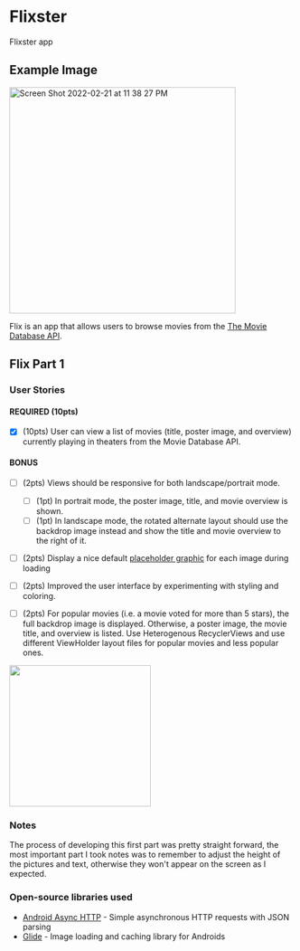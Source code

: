 # Flixster
 Flixster app

## Example Image
<img width="400" alt="Screen Shot 2022-02-21 at 11 38 27 PM" src="https://user-images.githubusercontent.com/45988719/155058841-58f050f7-e019-4d95-a8d3-b5238833ada5.png">


Flix is an app that allows users to browse movies from the [The Movie Database API](http://docs.themoviedb.apiary.io/#).


## Flix Part 1

### User Stories

#### REQUIRED (10pts)
- [x] (10pts) User can view a list of movies (title, poster image, and overview) currently playing in theaters from the Movie Database API.

#### BONUS
- [ ] (2pts) Views should be responsive for both landscape/portrait mode.
   - [ ] (1pt) In portrait mode, the poster image, title, and movie overview is shown.
   - [ ] (1pt) In landscape mode, the rotated alternate layout should use the backdrop image instead and show the title and movie overview to the right of it.

- [ ] (2pts) Display a nice default [placeholder graphic](https://guides.codepath.org/android/Displaying-Images-with-the-Glide-Library#advanced-usage) for each image during loading
- [ ] (2pts) Improved the user interface by experimenting with styling and coloring.
- [ ] (2pts) For popular movies (i.e. a movie voted for more than 5 stars), the full backdrop image is displayed. Otherwise, a poster image, the movie title, and overview is listed. Use Heterogenous RecyclerViews and use different ViewHolder layout files for popular movies and less popular ones.


<!-- ![Flixter_demo](https://user-images.githubusercontent.com/45988719/155629945-63519c8a-5193-4c0e-905d-23888cf16b3c.gif) -->


<img src="https://user-images.githubusercontent.com/45988719/155629945-63519c8a-5193-4c0e-905d-23888cf16b3c.gif" width=250><br>

### Notes
The process of developing this first part was pretty straight forward, the most important part I took notes was to remember to adjust the height of the pictures and text, otherwise they won't appear on the screen as I expected.

### Open-source libraries used

- [Android Async HTTP](https://github.com/codepath/CPAsyncHttpClient) - Simple asynchronous HTTP requests with JSON parsing
- [Glide](https://github.com/bumptech/glide) - Image loading and caching library for Androids
